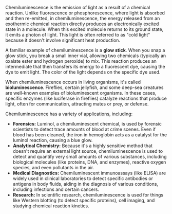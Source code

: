 Chemiluminescence is the emission of light as a result of a chemical reaction. Unlike fluorescence or phosphorescence, where light is absorbed and then re-emitted, in chemiluminescence, the energy released from an exothermic chemical reaction directly produces an electronically excited state in a molecule. When this excited molecule returns to its ground state, it emits a photon of light. This light is often referred to as "cold light" because it doesn't involve significant heat production.

A familiar example of chemiluminescence is a **glow stick**. When you snap a glow stick, you break a small inner vial, allowing two chemicals (typically an oxalate ester and hydrogen peroxide) to mix. This reaction produces an intermediate that then transfers its energy to a fluorescent dye, causing the dye to emit light. The color of the light depends on the specific dye used.

When chemiluminescence occurs in living organisms, it's called **bioluminescence**. Fireflies, certain jellyfish, and some deep-sea creatures are well-known examples of bioluminescent organisms. In these cases, specific enzymes (like luciferase in fireflies) catalyze reactions that produce light, often for communication, attracting mates or prey, or defense.

Chemiluminescence has a variety of applications, including:

* **Forensics:** Luminol, a chemiluminescent chemical, is used by forensic scientists to detect trace amounts of blood at crime scenes. Even if blood has been cleaned, the iron in hemoglobin acts as a catalyst for the luminol reaction, causing a blue glow.
* **Analytical Chemistry:** Because it's a highly sensitive method that doesn't require an external light source, chemiluminescence is used to detect and quantify very small amounts of various substances, including biological molecules (like proteins, DNA, and enzymes), reactive oxygen species, and even pollutants in the air.
* **Medical Diagnostics:** Chemiluminescent immunoassays (like ELISA) are widely used in clinical laboratories to detect specific antibodies or antigens in body fluids, aiding in the diagnosis of various conditions, including infections and certain cancers.
* **Research:** In scientific research, chemiluminescence is used for things like Western blotting (to detect specific proteins), cell imaging, and studying chemical reaction kinetics.